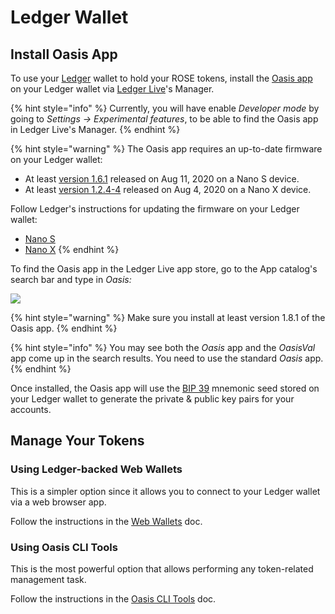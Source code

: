 # Ledger Wallet

## Install Oasis App

To use your [Ledger](https://www.ledger.com/) wallet to hold your ROSE tokens, install the [Oasis app](https://github.com/Zondax/ledger-oasis) on your Ledger wallet via [Ledger Live](https://www.ledger.com/ledger-live/)'s Manager.

{% hint style="info" %}
Currently, you will have enable _Developer mode_ by going to _Settings -&gt; Experimental features_, to be able to find the Oasis app in Ledger Live's Manager.
{% endhint %}

{% hint style="warning" %}
The Oasis app requires an up-to-date firmware on your Ledger wallet:

* At least [version 1.6.1](https://support.ledger.com/hc/en-us/articles/360010446000-Ledger-Nano-S-firmware-release-notes) released on Aug 11, 2020 on a Nano S device.
* At least [version 1.2.4-4](https://support.ledger.com/hc/en-us/articles/360014980580-Ledger-Nano-X-firmware-release-notes) released on Aug 4, 2020 on a Nano X device.

Follow Ledger's instructions for updating the firmware on your Ledger wallet:

* [Nano S](https://support.ledger.com/hc/en-us/articles/360002731113-Update-Ledger-Nano-S-firmware)
* [Nano X](https://support.ledger.com/hc/en-us/articles/360013349800)
{% endhint %}

To find the Oasis app in the Ledger Live app store, go to the App catalog's search bar and type in _Oasis:_

![](../../.gitbook/assets/image%20%284%29.png)

{% hint style="warning" %}
Make sure you install at least version 1.8.1 of the Oasis app.
{% endhint %}

{% hint style="info" %}
You may see both the _Oasis_ app and the _OasisVal_ app come up in the search results. You need to use the standard _Oasis_ app.
{% endhint %}

Once installed, the Oasis app will use the [BIP 39](https://github.com/bitcoin/bips/blob/master/bip-0039.mediawiki) mnemonic seed stored on your Ledger wallet to generate the private & public key pairs for your accounts.

## Manage Your Tokens

### Using Ledger-backed Web Wallets

This is a simpler option since it allows you to connect to your Ledger wallet via a web browser app.

Follow the instructions in the [Web Wallets](../web-wallets.md#ledger-backed-web-wallets) doc.

### Using Oasis CLI Tools

This is the most powerful option that allows performing any token-related management task.

Follow the instructions in the [Oasis CLI Tools](../oasis-cli-tools/) doc.

